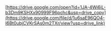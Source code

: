 
[https://drive.google.com/open?id=1JA-4Wi6iL-b3Dm9KSHXx90999F96pchc&usp=drive_copy](https://drive.google.com/file/d/1u6saE96QO4-I6Bt0ubjCVKrSAs0m2TXr/view?usp=drive_link)
